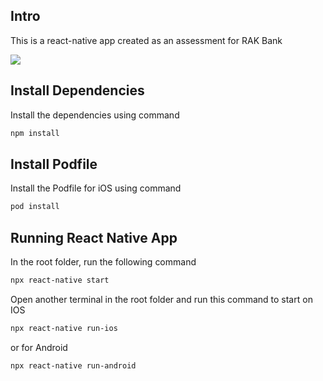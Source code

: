 ## Intro

This is a react-native app created as an assessment for RAK Bank

![](rak-demo.md.gif)

## Install Dependencies

Install the dependencies using command

```sh
npm install
```

## Install Podfile

Install the Podfile for iOS using command

```sh
pod install
```

## Running React Native App

In the root folder, run the following command

```sh
npx react-native start
```

Open another terminal in the root folder and run this command to start on IOS

```sh
npx react-native run-ios
```

or for Android

```sh
npx react-native run-android
```
